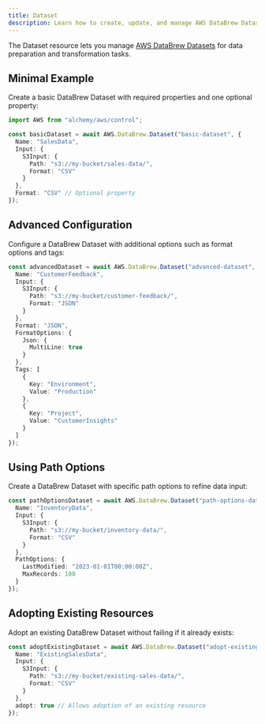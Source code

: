 ```yaml
---
title: Dataset
description: Learn how to create, update, and manage AWS DataBrew Datasets using Alchemy Cloud Control.
---
```



The Dataset resource lets you manage [AWS DataBrew Datasets](https://docs.aws.amazon.com/databrew/latest/userguide/) for data preparation and transformation tasks.

## Minimal Example

Create a basic DataBrew Dataset with required properties and one optional property:

```ts
import AWS from "alchemy/aws/control";

const basicDataset = await AWS.DataBrew.Dataset("basic-dataset", {
  Name: "SalesData",
  Input: {
    S3Input: {
      Path: "s3://my-bucket/sales-data/",
      Format: "CSV"
    }
  },
  Format: "CSV" // Optional property
});
```

## Advanced Configuration

Configure a DataBrew Dataset with additional options such as format options and tags:

```ts
const advancedDataset = await AWS.DataBrew.Dataset("advanced-dataset", {
  Name: "CustomerFeedback",
  Input: {
    S3Input: {
      Path: "s3://my-bucket/customer-feedback/",
      Format: "JSON"
    }
  },
  Format: "JSON",
  FormatOptions: {
    Json: {
      MultiLine: true
    }
  },
  Tags: [
    {
      Key: "Environment",
      Value: "Production"
    },
    {
      Key: "Project",
      Value: "CustomerInsights"
    }
  ]
});
```

## Using Path Options

Create a DataBrew Dataset with specific path options to refine data input:

```ts
const pathOptionsDataset = await AWS.DataBrew.Dataset("path-options-dataset", {
  Name: "InventoryData",
  Input: {
    S3Input: {
      Path: "s3://my-bucket/inventory-data/",
      Format: "CSV"
    }
  },
  PathOptions: {
    LastModified: "2023-01-01T00:00:00Z",
    MaxRecords: 100
  }
});
```

## Adopting Existing Resources

Adopt an existing DataBrew Dataset without failing if it already exists:

```ts
const adoptExistingDataset = await AWS.DataBrew.Dataset("adopt-existing-dataset", {
  Name: "ExistingSalesData",
  Input: {
    S3Input: {
      Path: "s3://my-bucket/existing-sales-data/",
      Format: "CSV"
    }
  },
  adopt: true // Allows adoption of an existing resource
});
```
